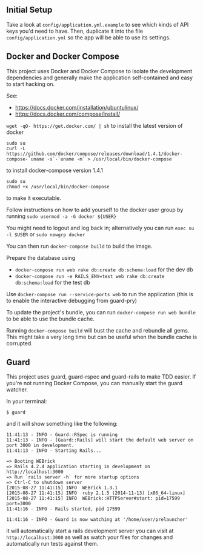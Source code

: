 ## Initial Setup

Take a look at `config/application.yml.example` to see which kinds of API keys you'd need to have. Then, duplicate it into the file `config/application.yml` so the app will be able to use its settings.

## Docker and Docker Compose

This project uses Docker and Docker Compose to isolate the development dependencies and generally make the application self-contained and easy to start hacking on.

See:

* https://docs.docker.com/installation/ubuntulinux/
* https://docs.docker.com/compose/install/

`wget -qO- https://get.docker.com/ | sh` to install the latest version of docker

```
sudo su
curl -L https://github.com/docker/compose/releases/download/1.4.1/docker-compose-`uname -s`-`uname -m` > /usr/local/bin/docker-compose
```
 to install docker-compose version 1.4.1

```
sudo su
chmod +x /usr/local/bin/docker-compose
```
to make it executable.

Follow instructions on how to add yourself to the docker user group by running `sudo usermod -a -G docker ${USER}`

You might need to logout and log back in; alternatively you can run `exec su -l $USER` or `sudo newgrp docker`

You can then run `docker-compose build` to build the image.

Prepare the database using

* `docker-compose run web rake db:create db:schema:load` for the dev db
* `docker-compose run -e RAILS_ENV=test web rake db:create db:schema:load` for the test db

Use `docker-compose run --service-ports web` to run the application (this is to enable the interactive debugging from guard-pry)

To update the project's bundle, you can run `docker-compose run web bundle` to be able to use the bundle cache.

Running `docker-compose build` will bust the cache and rebundle all gems. This might take a very long time but can be useful when the bundle cache is corrupted.

## Guard

This project uses guard, guard-rspec and guard-rails to make TDD easier. If you're not running Docker Compose, you can manually start the guard watcher.

In your terminal:

    $ guard

and it will show something like the following:

    11:41:13 - INFO - Guard::RSpec is running
    11:41:13 - INFO - [Guard::Rails] will start the default web server on port 3000 in development.
    11:41:13 - INFO - Starting Rails...

    => Booting WEBrick
    => Rails 4.2.4 application starting in development on http://localhost:3000
    => Run `rails server -h` for more startup options
    => Ctrl-C to shutdown server
    [2015-08-27 11:41:15] INFO  WEBrick 1.3.1
    [2015-08-27 11:41:15] INFO  ruby 2.1.5 (2014-11-13) [x86_64-linux]
    [2015-08-27 11:41:15] INFO  WEBrick::HTTPServer#start: pid=17599 port=3000
    11:41:16 - INFO - Rails started, pid 17599

    11:41:16 - INFO - Guard is now watching at '/home/user/prelauncher'

it will automatically start a rails development server you can visit at ` http://localhost:3000` as well as watch your files for changes and automatically run tests against them.
